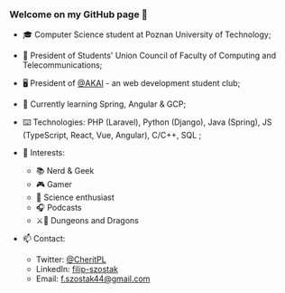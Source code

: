 ### Welcome on my GitHub page 👋

- 🎓 Computer Science student at Poznan University of Technology;
- 💼 President of Students' Union Council of Faculty of Computing and Telecommunications;
- 🖥️ President of [@AKAI](https://github.com/akai-org) - an web development student club;

- 🧠 Currently learning Spring, Angular & GCP;
- ⌨️ Technologies: PHP (Laravel), Python (Django), Java (Spring), JS (TypeScript, React, Vue, Angular), C/C++, SQL ;

- 🔎 Interests:
  - 📚 Nerd & Geek
  - 🎮 Gamer
  - 🌌 Science enthusiast
  - 🎧 Podcasts
  - ⚔️🐉 Dungeons and Dragons

- 📫 Contact:
  - Twitter: [@CheritPL](https://twitter.com/CheritPL) 
  - LinkedIn: [filip-szostak](https://www.linkedin.com/in/filip-szostak/)
  - Email: [f.szostak44@gmail.com](mailto:f.szostak44@gmail.com) 
